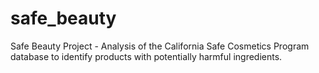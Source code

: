 # safe_beauty
Safe Beauty Project - Analysis of the California Safe Cosmetics Program database to identify products with potentially harmful ingredients.
